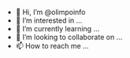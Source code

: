 - 👋 Hi, I’m @olimpoinfo
- 👀 I’m interested in ...
- 🌱 I’m currently learning ...
- 💞️ I’m looking to collaborate on ...
- 📫 How to reach me ...

<!---
olimpoinfo/olimpoinfo is a ✨ special ✨ repository because its `README.md` (this file) appears on your GitHub profile.
You can click the Preview link to take a look at your changes.
--->
